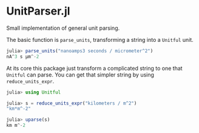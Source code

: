 # UnitParser.jl

Small implementation of general unit parsing.

The basic function is `parse_units`, transforming a string into a `Unitful` unit.

```julia
julia> parse_units("nanoamps3 seconds / micrometer^2")
nA^3 s μm^-2
```

At its core this package just transform a complicated string to one that
`Unitful` can parse.
You can get that simpler string by using `reduce_units_expr`.

```julia
julia> using Unitful

julia> s = reduce_units_expr("kilometers / m^2")
"km*m^-2"

julia> uparse(s)
km m^-2
```

